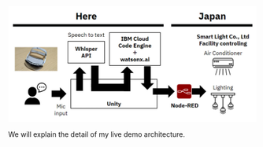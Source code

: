 ![alt text](images/01-live-demo-detail/01-live-demo-detail.jpg)

We will explain the detail of my live demo architecture.
